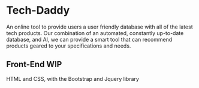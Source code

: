 # Tech-Daddy
An online tool to provide users a user friendly database with all of the latest tech products. 
Our combination of an automated, constantly up-to-date database, and AI, we can provide a smart tool 
that can recommend products geared to your specifications and needs. 

## Front-End WIP
HTML and CSS, with the Bootstrap and Jquery library
